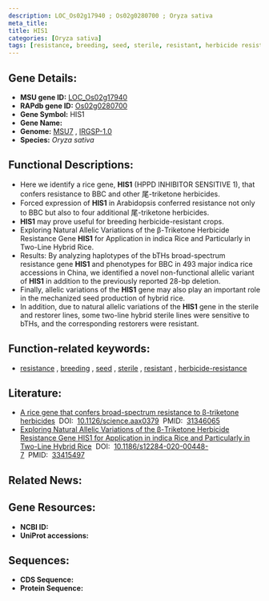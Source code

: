 ```yaml
---
description: LOC_Os02g17940 ; Os02g0280700 ; Oryza sativa
meta_title:
title: HIS1
categories: [Oryza sativa]
tags: [resistance, breeding, seed, sterile, resistant, herbicide resistance]
---
```


## Gene Details:
- **MSU gene ID:** [LOC_Os02g17940](http://rice.uga.edu/cgi-bin/ORF_infopage.cgi?orf=LOC_Os02g17940)  
- **RAPdb gene ID:** [Os02g0280700](https://rapdb.dna.affrc.go.jp/locus/?name=Os02g0280700)  
- **Gene Symbol:** HIS1
- **Gene Name:**
- **Genome:**  [MSU7](http://rice.uga.edu/)&nbsp;,&nbsp;[IRGSP-1.0](https://rapdb.dna.affrc.go.jp/download/irgsp1.html)
- **Species:** *Oryza sativa*

## Functional Descriptions:
   - Here we identify a rice gene, **HIS1** (HPPD INHIBITOR SENSITIVE 1), that confers resistance to BBC and other 尾-triketone herbicides.
   - Forced expression of **HIS1** in Arabidopsis conferred resistance not only to BBC but also to four additional 尾-triketone herbicides.
   - **HIS1** may prove useful for breeding herbicide-resistant crops.
   - Exploring Natural Allelic Variations of the β-Triketone Herbicide Resistance Gene **HIS1** for Application in indica Rice and Particularly in Two-Line Hybrid Rice.
   - Results: By analyzing haplotypes of the bTHs broad-spectrum resistance gene **HIS1** and phenotypes for BBC in 493 major indica rice accessions in China, we identified a novel non-functional allelic variant of **HIS1** in addition to the previously reported 28-bp deletion.
   - Finally, allelic variations of the **HIS1** gene may also play an important role in the mechanized seed production of hybrid rice.
   - In addition, due to natural allelic variations of the **HIS1** gene in the sterile and restorer lines, some two-line hybrid sterile lines were sensitive to bTHs, and the corresponding restorers were resistant.

## Function-related keywords:
   - [resistance](/tags/resistance/)&nbsp;,&nbsp;[breeding](/tags/breeding/)&nbsp;,&nbsp;[seed](/tags/seed/)&nbsp;,&nbsp;[sterile](/tags/sterile/)&nbsp;,&nbsp;[resistant](/tags/resistant/)&nbsp;,&nbsp;[herbicide-resistance](/tags/herbicide-resistance/)

## Literature:
   - [A rice gene that confers broad-spectrum resistance to β-triketone herbicides](https://www.doi.org/10.1126/science.aax0379)&nbsp;&nbsp;DOI:&nbsp;&nbsp;[10.1126/science.aax0379](https://www.doi.org/10.1126/science.aax0379)&nbsp;&nbsp;PMID:&nbsp;&nbsp;[31346065](https://pubmed.ncbi.nlm.nih.gov/31346065/)
   - [Exploring Natural Allelic Variations of the β-Triketone Herbicide Resistance Gene HIS1 for Application in indica Rice and Particularly in Two-Line Hybrid Rice](https://www.doi.org/10.1186/s12284-020-00448-7)&nbsp;&nbsp;DOI:&nbsp;&nbsp;[10.1186/s12284-020-00448-7](https://www.doi.org/10.1186/s12284-020-00448-7)&nbsp;&nbsp;PMID:&nbsp;&nbsp;[33415497](https://pubmed.ncbi.nlm.nih.gov/33415497/)

## Related News:

## Gene Resources:
- **NCBI ID:**  []()
- **UniProt accessions:** [](https://www.uniprot.org/uniprotkb//entry)

## Sequences:
- **CDS Sequence:**
- **Protein Sequence:**

